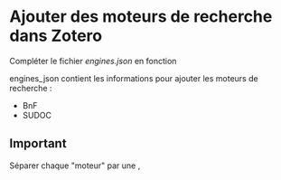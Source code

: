 # Ajouter des moteurs de recherche dans Zotero

Compléter le fichier <i>engines.json</i> en fonction

engines_json contient les informations pour ajouter les moteurs de recherche :
  - BnF
  - SUDOC

<h2>Important</h2>

Séparer chaque "moteur" par une ,
